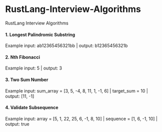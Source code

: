 # RustLang-Interview-Algorithms
RustLang Interview Algorithms

#### 1. Longest Palindromic Substring
   Example input: ab12365456321bb |
           output: b12365456321b
#### 2. Nth Fibonacci
   Example input: 5 |
           output: 3
#### 3. Two Sum Number
   Example input: sum_array = [3, 5, -4, 8, 11, 1, -1, 6] | target_sum = 10 |
           output: [11, -1]
#### 4. Validate Subsequence
   Example input: array = [5, 1, 22, 25, 6, -1, 8, 10] | sequence = [1, 6, -1, 10] |
           output: true

